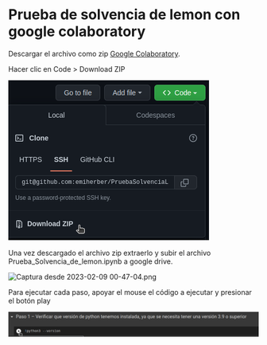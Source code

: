 # Prueba de solvencia de lemon con google colaboratory

Descargar el archivo como zip [Google Colaboratory](https://github.com/emiherber/PruebaSolvenciaLemon).

Hacer clic en Code > Download ZIP

![Captura desde 2023-02-09 00-37-52.png](./Captura%20desde%202023-02-09%2000-37-52.png)

Una vez descargado el archivo zip extraerlo y subir el archivo Prueba_Solvencia_de_lemon.ipynb a google drive.

![Captura desde 2023-02-09 00-47-04.png](@/img/Captura%20desde%202023-02-09%2000-47-04.png)

Para ejecutar cada paso, apoyar el mouse el código a ejecutar y presionar el botón play

![Captura desde 2023-02-09 00-47-04.png](./Captura%20desde%202023-02-09%2000-49-53.png)
